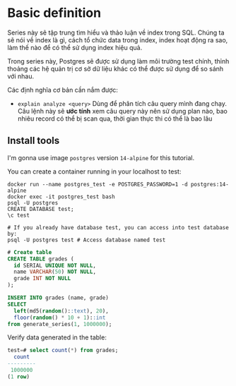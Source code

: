 # Basic definition

Series này sẽ tập trung tìm hiểu và thảo luận về index trong SQL. Chúng ta sẽ nói về index là gì, cách tổ chức data trong index, index hoạt động ra sao, làm thế nào để có thể sử dụng index hiệu quả.

Trong series này, Postgres sẽ được sử dụng làm môi trường test chính, thỉnh thoảng các hệ quản trị cơ sở dữ liệu khác có thể được sử dụng để so sánh với nhau.

Các định nghĩa cơ bản cần nắm được:

- `explain analyze <query>` Dùng để phân tích câu query mình đang chạy. Câu lệnh này sẽ **ước tính** xem câu query này nên sử dụng plan nào, bao nhiêu record có thể bị scan qua, thời gian thực thi có thể là bao lâu

## Install tools

I'm gonna use image `postgres` version `14-alpine` for this tutorial.

You can create a container running in your localhost to test:

```shell
docker run --name postgres_test -e POSTGRES_PASSWORD=1 -d postgres:14-alpine
docker exec -it postgres_test bash
psql -U postgres
CREATE DATABASE test;
\c test

# If you already have database test, you can access into test database by:
psql -U postgres test # Access database named test
```

```sql
# Create table
CREATE TABLE grades (
  id SERIAL UNIQUE NOT NULL,
  name VARCHAR(50) NOT NULL,
  grade INT NOT NULL
);

INSERT INTO grades (name, grade)
SELECT
  left(md5(random()::text), 20),
  floor(random() * 10 + 1)::int
from generate_series(1, 1000000);
```

Verify data generated in the table:

```sql
test=# select count(*) from grades;
  count  
---------
 1000000
(1 row)
```


